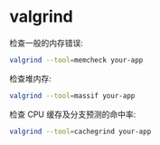 # valgrind

检查一般的内存错误:

```bash
valgrind --tool=memcheck your-app
```

检查堆内存:

```bash
valgrind --tool=massif your-app
```

检查 CPU 缓存及分支预测的命中率:

```bash
valgrind --tool=cachegrind your-app
```
